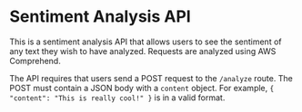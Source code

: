 # Sentiment Analysis API

This is a sentiment analysis API that allows users to see the sentiment of any text they wish to have analyzed. Requests
are analyzed using AWS Comprehend.

The API requires that users send a POST request to the
`/analyze` route. The POST must contain a JSON body with a `content` object. For
example, `{ "content": "This is really cool!" }` is in a valid format.
